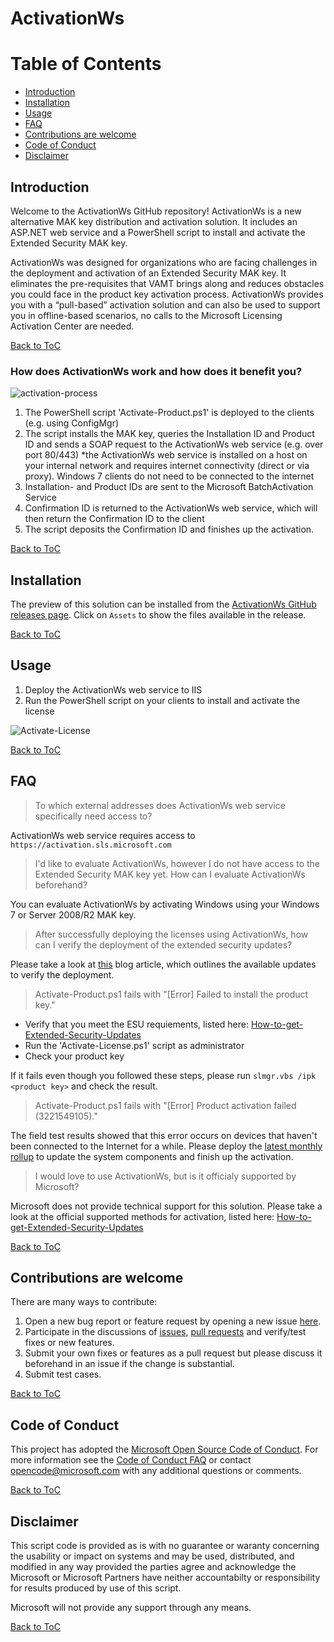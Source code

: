 # ActivationWs

# Table of Contents
<!-- toc -->
- [Introduction](#introduction)
- [Installation](#installation)
- [Usage](#usage)
- [FAQ](#faq)
- [Contributions are welcome](#contributions-are-welcome)
- [Code of Conduct](#code-of-conduct)
- [Disclaimer](#disclaimer)

## Introduction

Welcome to the ActivationWs GitHub repository! ActivationWs is a new alternative MAK key distribution and activation solution. It includes an ASP.NET web service and a PowerShell script to install and activate the Extended Security MAK key. 

ActivationWs was designed for organizations who are facing challenges in the deployment and activation of an Extended Security MAK key. It eliminates the pre-requisites that VAMT brings along and reduces obstacles you could face in the product key activation process. ActivationWs provides you with a “pull-based” activation solution and can also be used to support you in offline-based scenarios, no calls to the Microsoft Licensing Activation Center are needed.

[Back to ToC](#table-of-contents)

### How does ActivationWs work and how does it benefit you?

![activation-process](https://github.com/dadorner-msft/ActivationWs/blob/master/doc/images/activation-process.png) 
 
1. The PowerShell script 'Activate-Product.ps1' is deployed to the clients (e.g. using ConfigMgr)
2. The script installs the MAK key, queries the Installation ID and Product ID and sends a SOAP request to the ActivationWs web service (e.g. over port 80/443)
*the ActivationWs web service is installed on a host on your internal network and requires internet connectivity (direct or via proxy). Windows 7 clients do not need to be connected to the internet
3. Installation- and Product IDs are sent to the Microsoft BatchActivation Service
4. Confirmation ID is returned to the ActivationWs web service, which will then return the Confirmation ID to the client
5. The script deposits the Confirmation ID and finishes up the activation.

[Back to ToC](#table-of-contents)

## Installation
The preview of this solution can be installed from the [ActivationWs GitHub releases page](https://github.com/dadorner-msft/ActivationWs/releases). Click on `Assets` to show the files available in the release.

[Back to ToC](#table-of-contents)

## Usage

1. Deploy the ActivationWs web service to IIS
2. Run the PowerShell script on your clients to install and activate the license

![Activate-License](https://github.com/dadorner-msft/activationws/blob/master/doc/images/activate-license-v0.14.0.0.gif)

[Back to ToC](#table-of-contents)

## FAQ

> To which external addresses does ActivationWs web service specifically need access to?

ActivationWs web service requires access to `https://activation.sls.microsoft.com`

> I'd like to evaluate ActivationWs, however I do not have access to the Extended Security MAK key yet. How can I evaluate ActivationWs beforehand?

You can evaluate ActivationWs by activating Windows using your Windows 7 or Server 2008/R2 MAK key.

> After successfully deploying the licenses using ActivationWs, how can I verify the deployment of the extended security updates?

Please take a look at [this](https://techcommunity.microsoft.com/t5/Windows-IT-Pro-Blog/How-to-get-Extended-Security-Updates-for-eligible-Windows/ba-p/917807) blog article, which outlines the available updates to verify the deployment.

> Activate-Product.ps1 fails with "[Error] Failed to install the product key."

- Verify that you meet the ESU requiements, listed here: [How-to-get-Extended-Security-Updates](https://techcommunity.microsoft.com/t5/Windows-IT-Pro-Blog/How-to-get-Extended-Security-Updates-for-eligible-Windows/ba-p/917807)
- Run the 'Activate-License.ps1' script as administrator
- Check your product key

If it fails even though you followed these steps, please run `slmgr.vbs /ipk <product key>` and check the result.

> Activate-Product.ps1 fails with "[Error] Product activation failed (3221549105)."

The field test results showed that this error occurs on devices that haven't been connected to the Internet for a while. Please deploy the [latest monthly rollup](https://www.catalog.update.microsoft.com/Search.aspx?q=2019-12%20Security%20Monthly%20Quality%20Rollup) to update the system components and finish up the activation.

> I would love to use ActivationWs, but is it officialy supported by Microsoft?

Microsoft does not provide technical support for this solution. Please take a look at the official supported methods for activation, listed here: [How-to-get-Extended-Security-Updates](https://techcommunity.microsoft.com/t5/Windows-IT-Pro-Blog/How-to-get-Extended-Security-Updates-for-eligible-Windows/ba-p/917807)

[Back to ToC](#table-of-contents)

## Contributions are welcome

There are many ways to contribute:

1. Open a new bug report or feature request by opening a new issue [here](https://github.com/dadorner-msft/ActivationWs/issues/new/choose).
2. Participate in the discussions of [issues](https://github.com/dadorner-msft/ActivationWs/issues), [pull requests](https://github.com/dadorner-msft/ActivationWs/pulls) and verify/test fixes or new features.
3. Submit your own fixes or features as a pull request but please discuss it beforehand in an issue if the change is substantial.
4. Submit test cases.

[Back to ToC](#table-of-contents)

## Code of Conduct

This project has adopted the [Microsoft Open Source Code of Conduct][conduct-code]. For more information see the [Code of Conduct FAQ][conduct-FAQ] or contact [opencode@microsoft.com][conduct-email] with any additional questions or comments.

[conduct-code]: https://opensource.microsoft.com/codeofconduct/ 
[conduct-FAQ]: https://opensource.microsoft.com/codeofconduct/faq/
[conduct-email]: mailto:opencode@microsoft.com

[Back to ToC](#table-of-contents)

## Disclaimer

This script code is provided as is with no guarantee or waranty concerning the usability or impact on systems and may be used, distributed, and modified in any way provided the parties agree and acknowledge the Microsoft or Microsoft Partners have neither accountabilty or responsibility for results produced by use of this script.

Microsoft will not provide any support through any means.

[Back to ToC](#table-of-contents)
